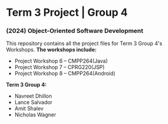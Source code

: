 # Term 3 Project | Group 4
### (2024) Object-Oriented Software Development 

This repository contains all the project files for Term 3 Group 4's Workshops.
__**The workshops include:**__
- Project Workshop 6 – CMPP264(Java)
- Project Workshop 7 – CPRG220(JSP)
- Project Workshop 8 – CMPP264(Android)

__**Term 3 Group 4:**__
- Navreet Dhillon
- Lance Salvador
- Amit Shalev
- Nicholas Wagner
